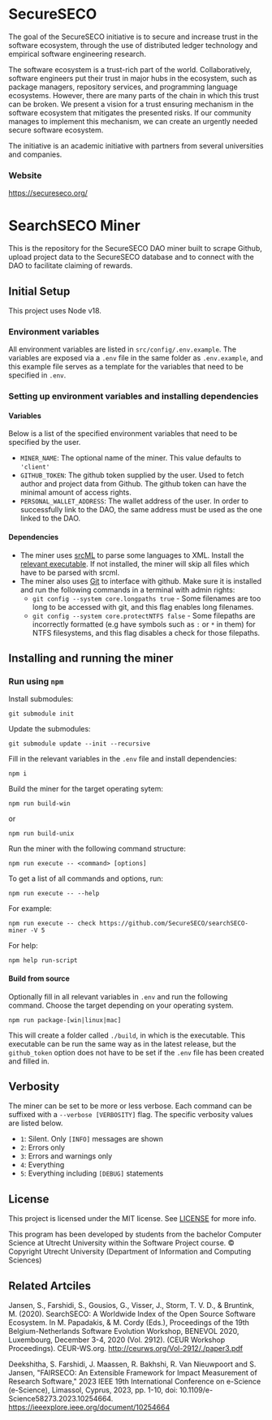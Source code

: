 # SecureSECO
The goal of the SecureSECO initiative is to secure and increase trust in the software ecosystem, through the use of distributed ledger technology and empirical software engineering research.

The software ecosystem is a trust-rich part of the world. Collaboratively, software engineers put their trust in major hubs in the ecosystem, such as package managers, repository services, and programming language ecosystems. However, there are many parts of the chain in which this trust can be broken. We present a vision for a trust ensuring mechanism in the software ecosystem that mitigates the presented risks. If our community manages to implement this mechanism, we can create an urgently needed secure software ecosystem.

The initiative is an academic initiative with partners from several universities and companies.

### Website

https://secureseco.org/

# SearchSECO Miner
This is the repository for the SecureSECO DAO miner built to scrape Github, upload project data to the SecureSECO database and to connect with the DAO to facilitate claiming of rewards.
## Initial Setup
This project uses Node v18.
### Environment variables
All environment variables are listed in `src/config/.env.example`. The variables are exposed via a `.env` file in the same folder as `.env.example`, and this example file serves as a template for the variables that need to be specified in `.env`.
### Setting up environment variables and installing dependencies
#### Variables
Below is a list of the specified environment variables that need to be specified by the user.
- `MINER_NAME`: The optional name of the miner. This value defaults to `'client'`
- `GITHUB_TOKEN`: The github token supplied by the user. Used to fetch author and project data from Github. The github token can have the minimal amount of access rights.
- `PERSONAL_WALLET_ADDRESS`: The wallet address of the user. In order to successfully link to the DAO, the same address must be used as the one linked to the DAO.
#### Dependencies
- The miner uses [srcML](https://www.srcml.org/#home) to parse some languages to XML. Install the [relevant executable](https://www.srcml.org/#download). If not installed, the miner will skip all files which have to be parsed with srcml.
- The miner also uses [Git](https://git-scm.com/) to interface with github. Make sure it is installed and run the following commands in a terminal with admin rights:
  - `git config --system core.longpaths true` - Some filenames are too long to be accessed with git, and this flag enables long filenames.
  - `git config --system core.protectNTFS false` - Some filepaths are incorrectly formatted (e.g have symbols such as `:` or `*` in them) for NTFS filesystems, and this flag disables a check for those filepaths.
## Installing and running the miner
### Run using `npm`
Install submodules:
```
git submodule init 
```
Update the submodules:
```
git submodule update --init --recursive
```
Fill in the relevant variables in the `.env` file and install dependencies:
```
npm i
```
Build the miner for the target operating sytem:
```
npm run build-win
```
or
```
npm run build-unix
```
Run the miner with the following command structure:
```
npm run execute -- <command> [options]
```
To get a list of all commands and options, run:
```
npm run execute -- --help
```
For example:
```
npm run execute -- check https://github.com/SecureSECO/searchSECO-miner -V 5
```
For help:
```
npm help run-script
```
#### Build from source
Optionally fill in all relevant variables in `.env` and run the following command. Choose the target depending on your operating system.
```
npm run package-[win|linux|mac]
```
This will create a folder called `./build`, in which is the executable. This executable can be run the same way as in the latest release, but the `github_token` option does not have to be set if the `.env` file has been created and filled in.


## Verbosity
The miner can be set to be more or less verbose. Each command can be suffixed with a `--verbose [VERBOSITY]` flag. The specific verbosity values are listed below.
- `1`: Silent. Only `[INFO]` messages are shown
- `2`: Errors only
- `3`: Errors and warnings only
- `4`: Everything
- `5`: Everything including `[DEBUG]` statements


## License

This project is licensed under the MIT license. See [LICENSE](/LICENSE) for more info.

This program has been developed by students from the bachelor Computer Science at
Utrecht University within the Software Project course. © Copyright Utrecht University
(Department of Information and Computing Sciences)

## Related Artciles

Jansen, S., Farshidi, S., Gousios, G., Visser, J., Storm, T. V. D., & Bruntink, M. (2020). SearchSECO: A Worldwide Index of the Open Source Software Ecosystem. In M. Papadakis, & M. Cordy (Eds.), Proceedings of the 19th Belgium-Netherlands Software Evolution Workshop, BENEVOL 2020, Luxembourg, December 3-4, 2020 (Vol. 2912). (CEUR Workshop Proceedings). CEUR-WS.org. http://ceurws.org/Vol-2912/./paper3.pdf

Deekshitha, S. Farshidi, J. Maassen, R. Bakhshi, R. Van Nieuwpoort and S. Jansen, "FAIRSECO: An Extensible Framework for Impact Measurement of Research Software," 2023 IEEE 19th International Conference on e-Science (e-Science), Limassol, Cyprus, 2023, pp. 1-10, doi: 10.1109/e-Science58273.2023.10254664. https://ieeexplore.ieee.org/document/10254664


